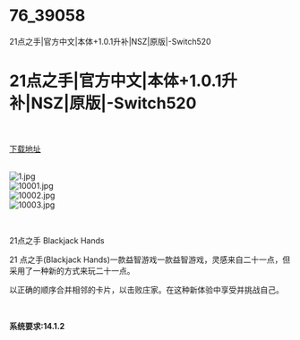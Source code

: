 # 76_39058
21点之手|官方中文|本体+1.0.1升补|NSZ|原版|-Switch520
# 21点之手|官方中文|本体+1.0.1升补|NSZ|原版|-Switch520
 <br/></br>
[下载地址](https://www.switch520.cc/article/39058 "下载地址")
<br/></br>

<p><img title="1.jpg" src="https://www.switch520.cc/muke_img/2022_07_22_7bbfa042fe689.jpg" alt="1.jpg"><br>
<img title="10001.jpg" src="https://www.switch520.cc/muke_img/2022_07_22_cf8b316b84005.jpg" alt="10001.jpg"><br>
<img title="10002.jpg" src="https://www.switch520.cc/muke_img/2022_07_22_569567e847a7a.jpg" alt="10002.jpg"><br>
<img title="10003.jpg" src="https://www.switch520.cc/muke_img/2022_07_22_861ace98e792e.jpg" alt="10003.jpg"></p>
<p>&nbsp;</p>
<p>21点之手 Blackjack Hands</p>
<p>21 点之手(Blackjack Hands)一款益智游戏一款益智游戏，灵感来自二十一点，但采用了一种新的方式来玩二十一点。</p>
<p>以正确的顺序合并相邻的卡片，以击败庄家。在这种新体验中享受并挑战自己。</p>
<p>&nbsp;</p>
<p><strong>系统要求:14.1.2</strong></p>



